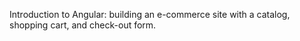 Introduction to Angular: building an e-commerce site with a catalog, shopping cart, and check-out form.
